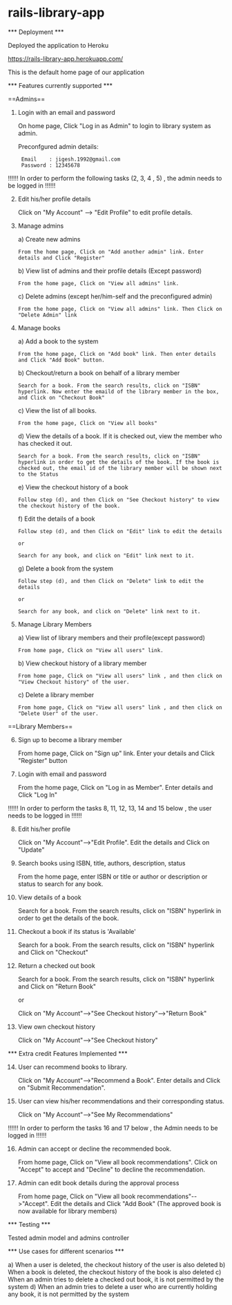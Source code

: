 # rails-library-app

*** Deployment ***

Deployed the application to Heroku

https://rails-library-app.herokuapp.com/  

This is the default home page of our application

*** Features currently supported ***

==Admins==

1) Login with an email and password

   On home page, Click "Log in as Admin" to login to library system as admin.

   Preconfgured admin details:

        Email    : jigesh.1992@gmail.com
        Password : 12345678

!!!!!! In order to perform the following tasks (2, 3, 4 , 5) , the admin needs to be logged in !!!!!!

2) Edit his/her profile details

   Click on "My Account" --> "Edit Profile" to edit profile details.

3) Manage admins 

   a) Create new admins

       From the home page, Click on "Add another admin" link. Enter details and Click "Register"
      
   b) View list of admins and their profile details (Except password)

       From the home page, Click on "View all admins" link.

   c) Delete admins (except her/him-self and the preconfigured admin)

       From the home page, Click on "View all admins" link. Then Click on "Delete Admin" link

4) Manage books

   a) Add a book to the system

       From the home page, Click on "Add book" link. Then enter details and Click "Add Book" button.

   b) Checkout/return a book on behalf of a library member

       Search for a book. From the search results, click on "ISBN" hyperlink. Now enter the emaild of the library member in the box, and Click on "Checkout Book"

   c) View the list of all books.

       From the home page, Click on "View all books"

   d) View the details of a book. If it is checked out, view the member who has checked it out.

       Search for a book. From the search results, click on "ISBN" hyperlink in order to get the details of the book. If the book is checked out, the email id of the library member will be shown next to the Status

   e) View the checkout history of a book

       Follow step (d), and then Click on "See Checkout history" to view the checkout history of the book.

   f) Edit the details of a book

       Follow step (d), and then Click on "Edit" link to edit the details

       or 

       Search for any book, and click on "Edit" link next to it.

   g) Delete a book from the system 

       Follow step (d), and then Click on "Delete" link to edit the details

       or 

       Search for any book, and click on "Delete" link next to it.


5) Manage Library Members

   a) View list of library members and their profile(except password)

       From home page, Click on "View all users" link.

   b) View checkout history of a library member

       From home page, Click on "View all users" link , and then click on "View Checkout history" of the user.

   c) Delete a library member

       From home page, Click on "View all users" link , and then click on "Delete User" of the user.


==Library Members==

6) Sign up to become a library member

    From home page, Click on "Sign up" link. Enter your details and Click "Register" button

7) Login with email and password

    From the home page, Click on "Log in as Member". Enter details and Click "Log In"

!!!!!! In order to perform the tasks 8, 11, 12, 13, 14 and 15 below , the user needs to be logged in !!!!!!

8) Edit his/her profile

    Click on "My Account"-->"Edit Profile". Edit the details and Click on "Update"

9) Search books using ISBN, title, authors, description, status

    From the home page, enter ISBN or title or author or description or status to search for any book.

10) View details of a book

    Search for a book. From the search results, click on "ISBN" hyperlink in order to get the details of the book. 

11) Checkout a book if its status is 'Available'

    Search for a book. From the search results, click on "ISBN" hyperlink and Click on "Checkout"

12) Return a checked out book

    Search for a book. From the search results, click on "ISBN" hyperlink and Click on "Return Book"

    or

    Click on "My Account"-->"See Checkout history"-->"Return Book"

13) View own checkout history

    Click on "My Account"-->"See Checkout history"



*** Extra credit Features Implemented ***


14) User can recommend books to library. 

    Click on "My Account"-->"Recommend a Book". Enter details and Click on "Submit Recommendation".

15) User can view his/her recommendations and their corresponding status.

    Click on "My Account"-->"See My Recommendations"

!!!!!! In order to perform the tasks 16 and 17 below , the Admin needs to be logged in !!!!!!

16) Admin can accept or decline the recommended book. 

    From home page, Click on "View all book recommendations". Click on "Accept" to accept and "Decline" to decline the recommendation.

17) Admin can edit book details during the approval process

    From home page, Click on "View all book recommendations"-->"Accept". Edit the details and Click "Add Book"
    (The approved book is now available for library members)


*** Testing ***

Tested admin model and admins controller


*** Use cases for different scenarios ***

a) When a user is deleted, the checkout history of the user is also deleted
b) When a book is deleted, the checkout history of the book is also deleted
c) When an admin tries to delete a checked out book, it is not permitted by the system
d) When an admin tries to delete a user who are currently holding any book, it is not permitted by the system 



